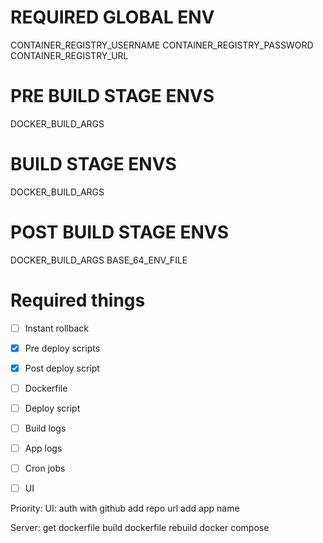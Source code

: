 # REQUIRED GLOBAL ENV

CONTAINER_REGISTRY_USERNAME
CONTAINER_REGISTRY_PASSWORD
CONTAINER_REGISTRY_URL


# PRE BUILD STAGE ENVS
DOCKER_BUILD_ARGS

# BUILD STAGE ENVS
DOCKER_BUILD_ARGS

# POST BUILD STAGE ENVS
DOCKER_BUILD_ARGS
BASE_64_ENV_FILE

# Required things


- [ ] Instant rollback
- [x] Pre deploy scripts
- [x] Post deploy script
- [ ] Dockerfile
- [ ] Deploy script
- [ ] Build logs
- [ ] App logs
- [ ] Cron jobs
- [ ] UI


Priority:
UI:
    auth with github
    add repo url
    add app name

Server:
    get dockerfile
    build dockerfile
    rebuild docker compose